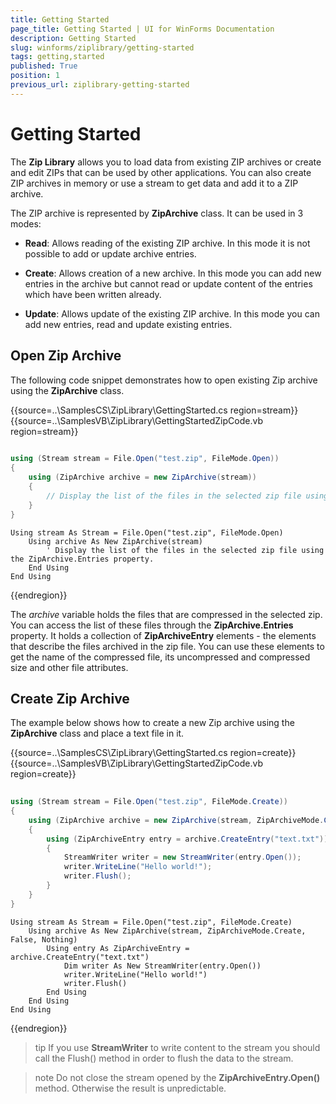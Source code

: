 ```yaml
---
title: Getting Started
page_title: Getting Started | UI for WinForms Documentation
description: Getting Started
slug: winforms/ziplibrary/getting-started
tags: getting,started
published: True
position: 1
previous_url: ziplibrary-getting-started
---
```


# Getting Started



The __Zip Library__ allows you to load data from existing ZIP archives or create and edit ZIPs that can be used by other applications. You can also create ZIP archives in memory or use a stream to get data and add it to a ZIP archive.

The ZIP archive is represented by __ZipArchive__ class. It can be used in 3 modes:

* __Read__: Allows reading of the existing ZIP archive. In this mode it is not possible to add or update archive entries.

* __Create__: Allows creation of a new archive. In this mode you can add new entries in the archive but cannot read or update content of the entries which have been written already.

* __Update__: Allows update of the existing ZIP archive. In this mode you can add new entries, read and update existing entries.

## Open Zip Archive

The following code snippet demonstrates how to open existing Zip archive using the __ZipArchive__ class.

{{source=..\SamplesCS\ZipLibrary\GettingStarted.cs region=stream}} 
{{source=..\SamplesVB\ZipLibrary\GettingStartedZipCode.vb region=stream}} 

````C#
            
using (Stream stream = File.Open("test.zip", FileMode.Open))
{
    using (ZipArchive archive = new ZipArchive(stream))
    {
        // Display the list of the files in the selected zip file using the ZipArchive.Entries property.
    }
}

````
````VB.NET
Using stream As Stream = File.Open("test.zip", FileMode.Open)
    Using archive As New ZipArchive(stream)
        ' Display the list of the files in the selected zip file using the ZipArchive.Entries property.
    End Using
End Using

````

{{endregion}} 

The *archive* variable holds the files that are compressed in the selected zip. You can access the list of these files through the __ZipArchive.Entries__ property. It holds a collection of __ZipArchiveEntry__ elements - the  elements that describe the files archived in the zip file. You can use these elements to get the name of the compressed file, its uncompressed and  compressed size and other file attributes.
        

## Create Zip Archive

The example below shows how to create a new Zip archive using the __ZipArchive__ class and place a text file in it.

{{source=..\SamplesCS\ZipLibrary\GettingStarted.cs region=create}} 
{{source=..\SamplesVB\ZipLibrary\GettingStartedZipCode.vb region=create}} 

````C#
    
using (Stream stream = File.Open("test.zip", FileMode.Create))
{
    using (ZipArchive archive = new ZipArchive(stream, ZipArchiveMode.Create, false, null))
    {
        using (ZipArchiveEntry entry = archive.CreateEntry("text.txt"))
        {
            StreamWriter writer = new StreamWriter(entry.Open());
            writer.WriteLine("Hello world!");
            writer.Flush();
        }
    }
}

````
````VB.NET
Using stream As Stream = File.Open("test.zip", FileMode.Create)
    Using archive As New ZipArchive(stream, ZipArchiveMode.Create, False, Nothing)
        Using entry As ZipArchiveEntry = archive.CreateEntry("text.txt")
            Dim writer As New StreamWriter(entry.Open())
            writer.WriteLine("Hello world!")
            writer.Flush()
        End Using
    End Using
End Using

````

{{endregion}} 

>tip If you use __StreamWriter__ to write content to the stream you should call the Flush() method in order to flush the data to the stream.
>

>note Do not close the stream opened by the __ZipArchiveEntry.Open()__ method. Otherwise the result is unpredictable.
>

